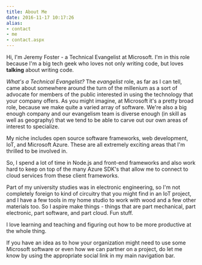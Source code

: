 ```yaml
---
title: About Me
date: 2016-11-17 10:17:26
alias:
- contact
- me
- contact.aspx
---
```


Hi, I'm Jeremy Foster - a Technical Evangelist at Microsoft. I'm in this role because I'm a big tech geek who loves not only writing code, but loves **talking** about writing code.

*What's a Technical Evangelist?* The _evangelist_ role, as far as I can tell, came about somewhere around the turn of the millenium as a sort of advocate for members of the public interested in using the technology that your company offers. As you might imagine, at Microsoft it's a pretty broad role, because we make quite a varied array of software. We're also a big enough company and our evangelism team is diverse enough (in skill as well as geography) that we tend to be able to carve out our own areas of interest to specialize.

My niche includes open source software frameworks, web development, IoT, and Microsoft Azure. These are all extremely exciting areas that I'm thrilled to be involved in.

So, I spend a lot of time in Node.js and front-end frameworks and also work hard to keep on top of the many Azure SDK's that allow me to connect to cloud services from these client frameworks.

Part of my university studies was in electronic engineering, so I'm not completely foreign to kind of circuitry that you might find in an IoT project, and I have a few tools in my home studio to work with wood and a few other materials too. So I aspire make things - things that are part mechanical, part electronic, part software, and part cloud. Fun stuff.

I love learning and teaching and figuring out how to be more productive at the whole thing.

If you have an idea as to how your organization might need to use some Microsoft software or even how we can partner on a project, do let me know by using the appropriate social link in my main navigation bar.